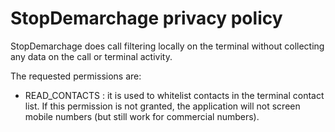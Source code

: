 # StopDemarchage privacy policy

StopDemarchage does call filtering locally on the terminal without collecting any data on the call or terminal activity.

The requested permissions are:

- READ_CONTACTS : it is used to whitelist contacts in the terminal contact list. If this permission is not granted, the application will not screen mobile numbers (but still work for commercial numbers).
